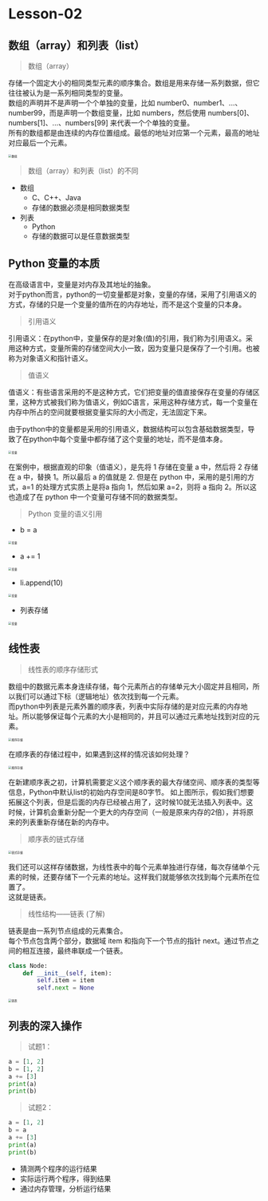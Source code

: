 # **Lesson-02**

## **数组（array）和列表（list）**

> 数组（array）

存储一个固定大小的相同类型元素的顺序集合。数组是用来存储一系列数据，但它往往被认为是一系列相同类型的变量。  
数组的声明并不是声明一个个单独的变量，比如 number0、number1、...、number99，而是声明一个数组变量，比如 numbers，然后使用 numbers[0]、numbers[1]、...、numbers[99] 来代表一个个单独的变量。  
所有的数组都是由连续的内存位置组成。最低的地址对应第一个元素，最高的地址对应最后一个元素。  

<img src='_media/4-2-0.png' alt='数组' style='zoom:40%;'/>

> 数组（array）和列表（list）的不同

- 数组
  - C、C++、Java
  - 存储的数据必须是相同数据类型
- 列表
  - Python
  - 存储的数据可以是任意数据类型

## Python 变量的本质

在高级语言中，变量是对内存及其地址的抽象。  
对于python而言，python的一切变量都是对象，变量的存储，采用了引用语义的方式，存储的只是一个变量的值所在的内存地址，而不是这个变量的只本身。 

> 引用语义

引用语义：在python中，变量保存的是对象(值)的引用，我们称为引用语义。采用这种方式，变量所需的存储空间大小一致，因为变量只是保存了一个引用。也被称为对象语义和指针语义。  

> 值语义

值语义：有些语言采用的不是这种方式，它们把变量的值直接保存在变量的存储区里，这种方式被我们称为值语义，例如C语言，采用这种存储方式，每一个变量在内存中所占的空间就要根据变量实际的大小而定，无法固定下来。

由于python中的变量都是采用的引用语义，数据结构可以包含基础数据类型，导致了在python中每个变量中都存储了这个变量的地址，而不是值本身。  

<img src='_media/4-2-1.png' alt='变量' style='zoom:40%;'/>

在案例中，根据直观的印象（值语义），是先将 1 存储在变量 a 中，然后将 2 存储在 a 中，替换 1。所以最后 a 的值就是 2.
但是在 python 中，采用的是引用的方式，a=1 的处理方式实质上是将a 指向 1，然后如果 a=2，则将 a 指向 2。所以这也造成了在 python 中一个变量可存储不同的数据类型。

> Python 变量的语义引用

- b = a
  
<img src='_media/4-2-2.png' alt='变量' style='zoom:40%;'/>  

- a += 1
  
<img src='_media/4-2-3.png' alt='变量' style='zoom:40%;'/>  

- li.append(10)
  
<img src='_media/4-2-4.png' alt='变量' style='zoom:40%;'/>  

- 列表存储
  
<img src='_media/4-2-5.png' alt='变量' style='zoom:40%;'/>  

## 线性表

> 线性表的顺序存储形式

数组中的数据元素本身连续存储，每个元素所占的存储单元大小固定并且相同，所以我们可以通过下标（逻辑地址）依次找到每一个元素。  
而python中列表是元素外置的顺序表，列表中实际存储的是对应元素的内存地址。所以能够保证每个元素的大小是相同的，并且可以通过元素地址找到对应的元素。

<img src='_media/4-2-6.png' alt='顺序存储' style='zoom:40%;'/>

在顺序表的存储过程中，如果遇到这样的情况该如何处理？

<img src='_media/4-2-7.png' alt='顺序存储' style='zoom:40%;'/>

在新建顺序表之初，计算机需要定义这个顺序表的最大存储空间、顺序表的类型等信息，Python中默认list的初始内存空间是80字节。
如上图所示，假如我们想要拓展这个列表，但是后面的内存已经被占用了，这时候10就无法插入列表中。这时候，计算机会重新分配一个更大的内存空间（一般是原来内存的2倍），并将原来的列表重新存储在新的内存中。

> 顺序表的链式存储

<img src='_media/4-2-8.png' alt='链式存储' style='zoom:40%;'/>

我们还可以这样存储数据，为线性表中的每个元素单独进行存储，每次存储单个元素的时候，还要存储下一个元素的地址。这样我们就能够依次找到每个元素所在位置了。  
这就是链表。

> 线性结构——链表 (了解)

链表是由一系列节点组成的元素集合。  
每个节点包含两个部分，数据域 item 和指向下一个节点的指针 next。通过节点之间的相互连接，最终串联成一个链表。 

```python
class Node:
    def __init__(self, item):
        self.item = item
        self.next = None 
```

<img src='_media/4-2-9.png' alt='链表' style='zoom:40%;'/>

## 列表的深入操作

> 试题1：

```python
a = [1, 2]
b = [1, 2]
a += [3]
print(a)
print(b)
```

> 试题2：

```python
a = [1, 2]
b = a
a += [3]
print(a)
print(b)
```

- 猜测两个程序的运行结果
- 实际运行两个程序，得到结果
- 通过内存管理，分析运行结果
